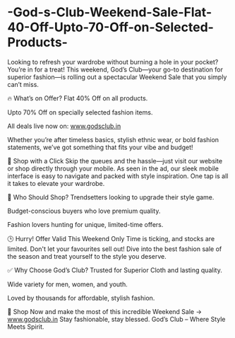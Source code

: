 # -God-s-Club-Weekend-Sale-Flat-40-Off-Upto-70-Off-on-Selected-Products-

Looking to refresh your wardrobe without burning a hole in your pocket? You’re in for a treat! This weekend, God’s Club—your go-to destination for superior fashion—is rolling out a spectacular Weekend Sale that you simply can’t miss.

🔥 What’s on Offer?
Flat 40% Off on all products.

Upto 70% Off on specially selected fashion items.

All deals live now on: www.godsclub.in

Whether you’re after timeless basics, stylish ethnic wear, or bold fashion statements, we’ve got something that fits your vibe and budget!

📲 Shop with a Click
Skip the queues and the hassle—just visit our website or shop directly through your mobile. As seen in the ad, our sleek mobile interface is easy to navigate and packed with style inspiration. One tap is all it takes to elevate your wardrobe.

💃 Who Should Shop?
Trendsetters looking to upgrade their style game.

Budget-conscious buyers who love premium quality.

Fashion lovers hunting for unique, limited-time offers.

🕒 Hurry! Offer Valid This Weekend Only
Time is ticking, and stocks are limited. Don't let your favourites sell out! Dive into the best fashion sale of the season and treat yourself to the style you deserve.

✅ Why Choose God’s Club?
Trusted for Superior Cloth and lasting quality.

Wide variety for men, women, and youth.

Loved by thousands for affordable, stylish fashion.

🛒 Shop Now and make the most of this incredible Weekend Sale → www.godsclub.in
Stay fashionable, stay blessed.
God’s Club – Where Style Meets Spirit.


